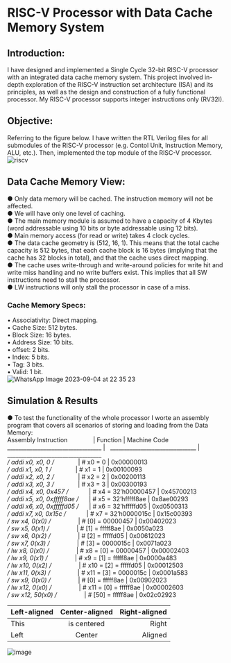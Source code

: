 # RISC-V Processor with Data Cache Memory System
## Introduction:
I have designed and implemented a Single Cycle 32-bit RISC-V processor with an integrated data cache memory system. This project involved in-depth exploration of the RISC-V instruction set architecture (ISA) and its principles, as well as the design and construction of a fully functional processor. My RISC-V processor supports integer instructions only (RV32I).
## Objective:
Referring to the figure below. I have written the RTL Verilog files for all submodules of the RISC-V processor (e.g. Contol Unit, Instruction Memory, ALU, etc.). Then, implemented the top module of the RISC-V processor.
![riscv](https://github.com/mo2men3la2/RISC-V-Processor-with-Data-Cache-Memory-System/assets/54054905/c230a034-a2ad-4ddb-969c-248a1f11dea1)
## Data Cache Memory View:
  ● Only data memory will be cached. The instruction memory will not be affected.  
  ● We will have only one level of caching.  
  ● The main memory module is assumed to have a capacity of 4 Kbytes (word addressable using 10 bits or 
    byte addressable using 12 bits).  
  ● Main memory access (for read or write) takes 4 clock cycles.  
  ● The data cache geometry is (512, 16, 1). This means that the total cache capacity is 512 bytes, that each 
    cache block is 16 bytes (implying that the cache has 32 blocks in total), and that the cache uses direct 
    mapping.  
  ● The cache uses write-through and write-around policies for write hit and write miss handling and no 
    write buffers exist. This implies that all SW instructions need to stall the processor.  
  ● LW instructions will only stall the processor in case of a miss.  
### Cache Memory Specs:
  • Associativity: Direct mapping.  
  • Cache Size: 512 bytes.  
  • Block Size: 16 bytes.  
  • Address Size: 10 bits.  
  • offset: 2 bits.  
  • Index: 5 bits.  
  • Tag: 3 bits.  
  • Valid: 1 bit.  
  ![WhatsApp Image 2023-09-04 at 22 35 23](https://github.com/mo2men3la2/RISC-V-Processor-with-Data-Cache-Memory-System/assets/54054905/16c9d938-41bb-435a-a854-381842b36d1b)
## Simulation & Results
● To test the functionality of the whole processor I worte an assembly program that covers all scenarios of storing and loading from the Data Memory:  
Assembly Instruction&nbsp;&nbsp;&nbsp;&nbsp;&nbsp;&nbsp;&nbsp;&nbsp;&nbsp;&nbsp;&nbsp;&nbsp;&nbsp;&nbsp;&nbsp;|       Function                  |         Machine Code  
__________________________________&nbsp;| &nbsp; _______________________________&nbsp;| &nbsp; __________________________________  
*/ addi x0, x0, 0 /*&nbsp;&nbsp;&nbsp;&nbsp;&nbsp;&nbsp;&nbsp;&nbsp;&nbsp;&nbsp;&nbsp;&nbsp;&nbsp;&nbsp;|       # x0 = 0                  |         0x00000013  
*/ addi x1, x0, 1 /*&nbsp;&nbsp;&nbsp;&nbsp;&nbsp;&nbsp;&nbsp;&nbsp;&nbsp;&nbsp;&nbsp;&nbsp;&nbsp;&nbsp;|       # x1 = 1                  |         0x00100093  
*/ addi x2, x0, 2 /*&nbsp;&nbsp;&nbsp;&nbsp;&nbsp;&nbsp;&nbsp;&nbsp;&nbsp;&nbsp;&nbsp;&nbsp;&nbsp;&nbsp;|       # x2 = 2                  |         0x00200113  
*/ addi x3, x0, 3 /*&nbsp;&nbsp;&nbsp;&nbsp;&nbsp;&nbsp;&nbsp;&nbsp;&nbsp;&nbsp;&nbsp;&nbsp;&nbsp;&nbsp;|       # x3 = 3                  |         0x00300193  
*/ addi x4, x0, 0x457 /*&nbsp;&nbsp;&nbsp;&nbsp;&nbsp;&nbsp;&nbsp;&nbsp;&nbsp;&nbsp;&nbsp;&nbsp;|       # x4 = 32’h00000457       |         0x45700213  
*/ addi x5, x0, 0xfffff8ae /*&nbsp;&nbsp;&nbsp;&nbsp;&nbsp;&nbsp;|       # x5 = 32’hfffff8ae       |         0x8ae00293  
*/ addi x6, x0, 0xfffffd05 /*&nbsp;&nbsp;&nbsp;&nbsp;&nbsp;&nbsp;|       # x6 = 32’hfffffd05       |         0xd0500313  
*/ addi x7, x0, 0x15c /*&nbsp;&nbsp;&nbsp;&nbsp;&nbsp;&nbsp;&nbsp;&nbsp;&nbsp;&nbsp;&nbsp;&nbsp;|       # x7 = 32’h0000015c       |         0x15c00393  
*/ sw x4, 0(x0) /*&nbsp;&nbsp;&nbsp;&nbsp;&nbsp;&nbsp;&nbsp;&nbsp;&nbsp;&nbsp;&nbsp;&nbsp;&nbsp;&nbsp;&nbsp;&nbsp;|       # [0] = 00000457          |         0x00402023  
*/ sw x5, 0(x1) /*&nbsp;&nbsp;&nbsp;&nbsp;&nbsp;&nbsp;&nbsp;&nbsp;&nbsp;&nbsp;&nbsp;&nbsp;&nbsp;&nbsp;&nbsp;&nbsp;|       # [1] = fffff8ae          |         0x0050a023  
*/ sw x6, 0(x2) /*&nbsp;&nbsp;&nbsp;&nbsp;&nbsp;&nbsp;&nbsp;&nbsp;&nbsp;&nbsp;&nbsp;&nbsp;&nbsp;&nbsp;&nbsp;&nbsp;|       # [2] = fffffd05          |         0x00612023  
*/ sw x7, 0(x3) /*&nbsp;&nbsp;&nbsp;&nbsp;&nbsp;&nbsp;&nbsp;&nbsp;&nbsp;&nbsp;&nbsp;&nbsp;&nbsp;&nbsp;&nbsp;&nbsp;|       # [3] = 0000015c          |         0x0071a023  
*/ lw x8, 0(x0) /*&nbsp;&nbsp;&nbsp;&nbsp;&nbsp;&nbsp;&nbsp;&nbsp;&nbsp;&nbsp;&nbsp;&nbsp;&nbsp;&nbsp;&nbsp;&nbsp;|       # x8 = [0] = 00000457     |         0x00002403  
*/ lw x9, 0(x1) /*&nbsp;&nbsp;&nbsp;&nbsp;&nbsp;&nbsp;&nbsp;&nbsp;&nbsp;&nbsp;&nbsp;&nbsp;&nbsp;&nbsp;&nbsp;&nbsp;|       # x9 = [1] = fffff8ae     |         0x0000a483  
*/ lw x10, 0(x2) /*&nbsp;&nbsp;&nbsp;&nbsp;&nbsp;&nbsp;&nbsp;&nbsp;&nbsp;&nbsp;&nbsp;&nbsp;&nbsp;&nbsp;&nbsp;&nbsp;|       # x10 = [2] = fffffd05    |         0x00012503  
*/ lw x11, 0(x3) /*&nbsp;&nbsp;&nbsp;&nbsp;&nbsp;&nbsp;&nbsp;&nbsp;&nbsp;&nbsp;&nbsp;&nbsp;&nbsp;&nbsp;&nbsp;&nbsp;|       # x11 = [3] = 0000015c    |         0x0001a583  
*/ sw x9, 0(x0) /*&nbsp;&nbsp;&nbsp;&nbsp;&nbsp;&nbsp;&nbsp;&nbsp;&nbsp;&nbsp;&nbsp;&nbsp;&nbsp;&nbsp;&nbsp;&nbsp;|       # [0] = fffff8ae          |         0x00902023  
*/ lw x12, 0(x0) /*&nbsp;&nbsp;&nbsp;&nbsp;&nbsp;&nbsp;&nbsp;&nbsp;&nbsp;&nbsp;&nbsp;&nbsp;&nbsp;&nbsp;&nbsp;&nbsp;|       # x11 = [0] = fffff8ae    |         0x00002603  
*/ sw x12, 50(x0) /*&nbsp;&nbsp;&nbsp;&nbsp;&nbsp;&nbsp;&nbsp;&nbsp;&nbsp;&nbsp;&nbsp;&nbsp;&nbsp;&nbsp;&nbsp;&nbsp;|       # [50] = fffff8ae         |         0x02c02923  

| Left-aligned | Center-aligned | Right-aligned |
| :---         |     :---:      |          ---: |
| This         |   is centered  |        Right  |
| Left         |   Center       |          Aligned |


![image](https://github.com/mo2men3la2/RISC-V-Processor-with-Data-Cache-Memory-System/assets/54054905/2f390097-7e6a-4a72-b807-30e76f7c7e34)



